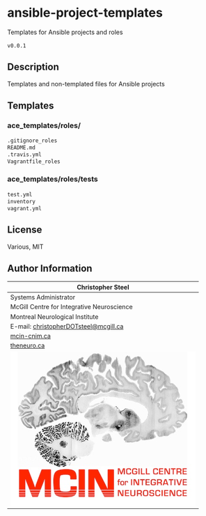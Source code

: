 ansible-project-templates
=======================

Templates for Ansible projects and roles

```shell
v0.0.1
```


Description
-----------

Templates and non-templated files for Ansible projects

## Templates

### ace_templates/roles/

```shell
.gitignore_roles
README.md
.travis.yml
Vagrantfile_roles
```

### ace_templates/roles/tests

```shell
test.yml
inventory
vagrant.yml
```



## License

Various, MIT

Author Information
------------------

| **Christopher Steel**                    |
| ---------------------------------------- |
| Systems Administrator                    |
| McGill Centre for Integrative Neuroscience |
| Montreal Neurological Institute          |
| E-mail: christopherDOTsteel@mcgill.ca    |
| [mcin-cnim.ca](http://mcin-cnim.ca/)     |
| [theneuro.ca](http://www.mcgill.ca/neuro/) |
| ![MCIN](imgs/mcin-logo-brain.png)        |
